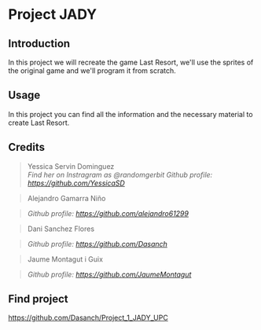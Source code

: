 # Project JADY
## Introduction
In this project we will recreate the game Last Resort, we'll use the sprites of the original game and we'll program it from scratch.

## Usage
In this project you can find all the information and the necessary material to create Last Resort.

## Credits
> Yessica Servin Dominguez          
> _Find her on Instragram as @randomgerbit_
> _Github profile: https://github.com/YessicaSD_

> Alejandro Gamarra Niño

> _Github profile: https://github.com/alejandro61299_

> Dani Sanchez Flores

> _Github profile: https://github.com/Dasanch_

> Jaume Montagut i Guix

> _Github profile: https://github.com/JaumeMontagut_

## Find project
https://github.com/Dasanch/Project_1_JADY_UPC
